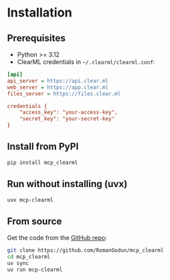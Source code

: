 # Installation

## Prerequisites

- Python >= 3.12
- ClearML credentials in `~/.clearml/clearml.conf`:

```ini
[api]
api_server = https://api.clear.ml
web_server = https://app.clear.ml
files_server = https://files.clear.ml

credentials {
    "access_key": "your-access-key",
    "secret_key": "your-secret-key"
}
```

## Install from PyPI

```sh
pip install mcp_clearml
```

## Run without installing (uvx)

```sh
uvx mcp-clearml
```

## From source

Get the code from the [GitHub repo](https://github.com/RomanGodun/mcp_clearml):

```sh
git clone https://github.com/RomanGodun/mcp_clearml
cd mcp_clearml
uv sync
uv run mcp-clearml
```
